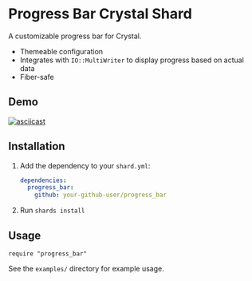 # Progress Bar Crystal Shard

A customizable progress bar for Crystal.

* Themeable configuration
* Integrates with `IO::MultiWriter` to display progress based on actual data
* Fiber-safe

## Demo

[![asciicast](https://asciinema.org/a/547245.svg)](https://asciinema.org/a/547245)

## Installation

1. Add the dependency to your `shard.yml`:

   ```yaml
   dependencies:
     progress_bar:
       github: your-github-user/progress_bar
   ```

2. Run `shards install`

## Usage

```crystal
require "progress_bar"
```

See the `examples/` directory for example usage.
